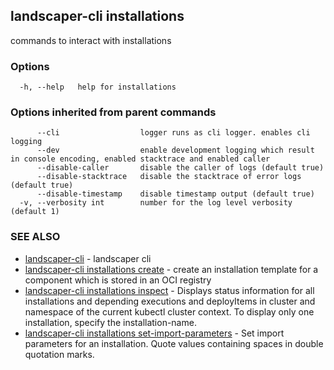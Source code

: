 ## landscaper-cli installations

commands to interact with installations

### Options

```
  -h, --help   help for installations
```

### Options inherited from parent commands

```
      --cli                  logger runs as cli logger. enables cli logging
      --dev                  enable development logging which result in console encoding, enabled stacktrace and enabled caller
      --disable-caller       disable the caller of logs (default true)
      --disable-stacktrace   disable the stacktrace of error logs (default true)
      --disable-timestamp    disable timestamp output (default true)
  -v, --verbosity int        number for the log level verbosity (default 1)
```

### SEE ALSO

* [landscaper-cli](landscaper-cli.md)	 - landscaper cli
* [landscaper-cli installations create](landscaper-cli_installations_create.md)	 - create an installation template for a component which is stored in an OCI registry
* [landscaper-cli installations inspect](landscaper-cli_installations_inspect.md)	 - Displays status information for all installations and depending executions and deployItems in cluster and namespace of the current kubectl cluster context. To display only one installation, specify the installation-name.
* [landscaper-cli installations set-import-parameters](landscaper-cli_installations_set-import-parameters.md)	 - Set import parameters for an installation. Quote values containing spaces in double quotation marks.

